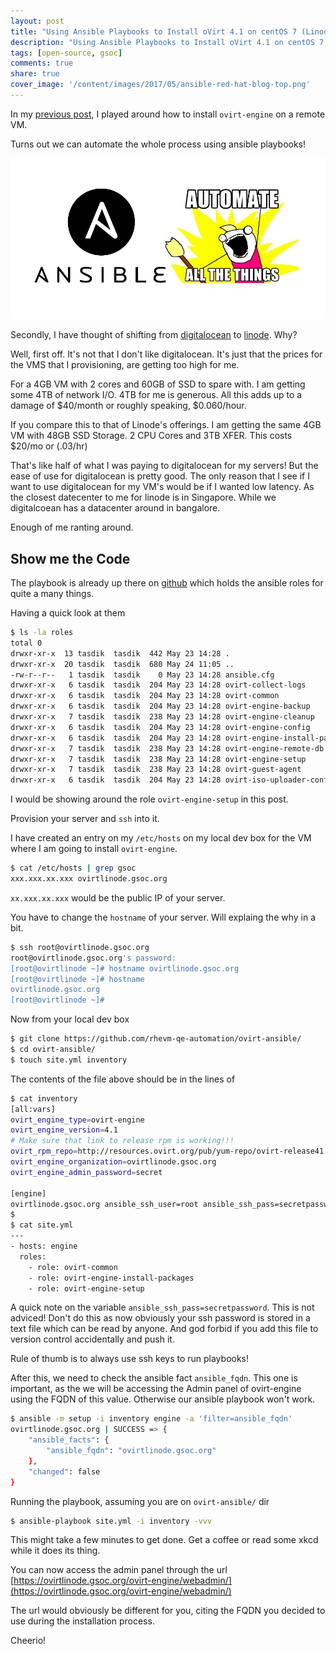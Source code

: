 ```yaml
---
layout: post
title: "Using Ansible Playbooks to Install oVirt 4.1 on centOS 7 (Linode)"
description: "Using Ansible Playbooks to Install oVirt 4.1 on centOS 7 (Linode)"
tags: [open-source, gsoc]
comments: true
share: true
cover_image: '/content/images/2017/05/ansible-red-hat-blog-top.png'
---
```


In my [previous post](http://tasdikrahman.me/2017/05/21/Installing-ovirt-4.1-on-centos-7-digitalocean-Google-Summer-of-Code-oVirt-2017/), I played around how to install `ovirt-engine` on a remote VM.

Turns out we can automate the whole process using ansible playbooks!

<center><img src="/content/images/2017/05/060_net_00_featured.jpg"></center>

Secondly, I have thought of shifting from [digitalocean](https://digitalocean.com/) to [linode](https://linode.com). Why?

Well, first off. It's not that I don't like digitalocean. It's just that the prices for the VMS that I provisioning, are getting too high for me.

For a 4GB VM with 2 cores and 60GB of SSD to spare with. I am getting some 4TB of network I/O. 4TB for me is generous. All this adds up to a damage of $40/month or roughly speaking, $0.060/hour.

If you compare this to that of Linode's offerings. I am getting the same 4GB VM with 48GB SSD Storage. 2 CPU Cores and 3TB XFER. This costs $20/mo or (.03/hr)

That's like half of what I was paying to digitalocean for my servers! But the ease of use for digitalocean is pretty good. The only reason that I see if I want to use digitalocean for my VM's would be if I wanted low latency. As the closest datecenter to me for linode is in Singapore. While we digitalcoean has a datacenter around in bangalore.

Enough of me ranting around. 

## Show me the Code

The playbook is already up there on [github](https://github.com/rhevm-qe-automation/ovirt-ansible/) which holds the ansible roles for quite a many things. 

Having a quick look at them

```bash
$ ls -la roles
total 0
drwxr-xr-x  13 tasdik  tasdik  442 May 23 14:28 .
drwxr-xr-x  20 tasdik  tasdik  680 May 24 11:05 ..
-rw-r--r--   1 tasdik  tasdik    0 May 23 14:28 ansible.cfg
drwxr-xr-x   6 tasdik  tasdik  204 May 23 14:28 ovirt-collect-logs
drwxr-xr-x   6 tasdik  tasdik  204 May 23 14:28 ovirt-common
drwxr-xr-x   6 tasdik  tasdik  204 May 23 14:28 ovirt-engine-backup
drwxr-xr-x   7 tasdik  tasdik  238 May 23 14:28 ovirt-engine-cleanup
drwxr-xr-x   6 tasdik  tasdik  204 May 23 14:28 ovirt-engine-config
drwxr-xr-x   6 tasdik  tasdik  204 May 23 14:28 ovirt-engine-install-packages
drwxr-xr-x   7 tasdik  tasdik  238 May 23 14:28 ovirt-engine-remote-db
drwxr-xr-x   7 tasdik  tasdik  238 May 23 14:28 ovirt-engine-setup
drwxr-xr-x   7 tasdik  tasdik  238 May 23 14:28 ovirt-guest-agent
drwxr-xr-x   6 tasdik  tasdik  204 May 23 14:28 ovirt-iso-uploader-conf
```

I would be showing around the role `ovirt-engine-setup` in this post.

Provision your server and `ssh` into it. 

I have created an entry on my `/etc/hosts` on my local dev box for the VM where I am going to install `ovirt-engine`.

```bash
$ cat /etc/hosts | grep gsoc
xxx.xxx.xx.xxx ovirtlinode.gsoc.org
``` 

`xx.xxx.xx.xxx` would be the public IP of your server.

You have to change the `hostname` of your server. Will explaing the why in a bit.

```bash
$ ssh root@ovirtlinode.gsoc.org
root@ovirtlinode.gsoc.org's password:
[root@ovirtlinode ~]# hostname ovirtlinode.gsoc.org
[root@ovirtlinode ~]# hostname 
ovirtlinode.gsoc.org
[root@ovirtlinode ~]# 
```

Now from your local dev box 

```bash
$ git clone https://github.com/rhevm-qe-automation/ovirt-ansible/
$ cd ovirt-ansible/
$ touch site.yml inventory
```

The contents of the file above should be in the lines of 

```bash
$ cat inventory 
[all:vars]
ovirt_engine_type=ovirt-engine
ovirt_engine_version=4.1
# Make sure that link to release rpm is working!!!
ovirt_rpm_repo=http://resources.ovirt.org/pub/yum-repo/ovirt-release41.rpm
ovirt_engine_organization=ovirtlinode.gsoc.org
ovirt_engine_admin_password=secret

[engine]
ovirtlinode.gsoc.org ansible_ssh_user=root ansible_ssh_pass=secretpassword
$
$ cat site.yml
---
- hosts: engine
  roles:
    - role: ovirt-common
    - role: ovirt-engine-install-packages
    - role: ovirt-engine-setup
```

A quick note on the variable `ansible_ssh_pass=secretpassword`. This is not adviced! Don't do this as now obviously your ssh password is
stored in a text file which can be read by anyone. And god forbid if you add this file to version control accidentally and push it. 

Rule of thumb is to always use ssh keys to run playbooks!

After this, we need to check the ansible fact `ansible_fqdn`. This one is important, as the we will be accessing the Admin panel of
ovirt-engine using the FQDN of this value. Otherwise our ansible playbook won't work.


```bash
$ ansible -m setup -i inventory engine -a 'filter=ansible_fqdn'
ovirtlinode.gsoc.org | SUCCESS => {
    "ansible_facts": {
        "ansible_fqdn": "ovirtlinode.gsoc.org"
    },
    "changed": false
}
```

Running the playbook, assuming you are on `ovirt-ansible/` dir

```bash
$ ansible-playbook site.yml -i inventory -vvv
```

This might take a few minutes to get done. Get a coffee or read some xkcd while it does its thing. 

You can now access the admin panel through the url [https://ovirtlinode.gsoc.org/ovirt-engine/webadmin/](https://ovirtlinode.gsoc.org/ovirt-engine/webadmin/)

The url would obviously be different for you, citing the FQDN you decided to use during the installation process.

Cheerio!